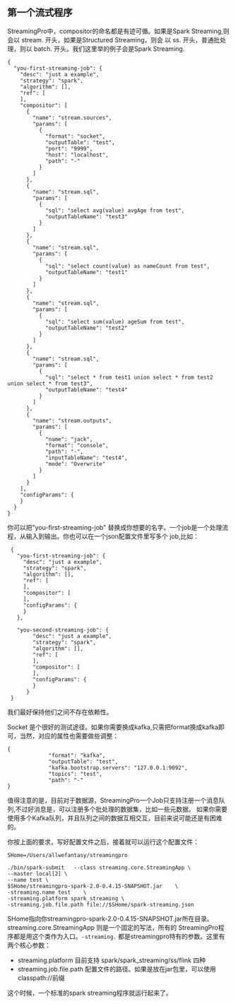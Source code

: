 ## 第一个流式程序

 StreamingPro中，compositor的命名都是有迹可循。如果是Spark Streaming,则会以 stream. 开头，如果是Structured Streaming，则会
 以 ss. 开头，普通批处理，则以 batch. 开头。我们这里举的例子会是Spark Streaming.


 ```
 {
   "you-first-streaming-job": {
     "desc": "just a example",
     "strategy": "spark",
     "algorithm": [],
     "ref": [
     ],
     "compositor": [
       {
         "name": "stream.sources",
         "params": [
           {
             "format": "socket",
             "outputTable": "test",
             "port": "9999",
             "host": "localhost",
             "path": "-"
           }
         ]
       },
       {
         "name": "stream.sql",
         "params": [
           {
             "sql": "select avg(value) avgAge from test",
             "outputTableName": "test3"
           }
         ]
       },
       {
         "name": "stream.sql",
         "params": [
           {
             "sql": "select count(value) as nameCount from test",
             "outputTableName": "test1"
           }
         ]
       },
       {
         "name": "stream.sql",
         "params": [
           {
             "sql": "select sum(value) ageSum from test",
             "outputTableName": "test2"
           }
         ]
       },
       {
         "name": "stream.sql",
         "params": [
           {
             "sql": "select * from test1 union select * from test2 union select * from test3",
             "outputTableName": "test4"
           }
         ]
       },
       {
         "name": "stream.outputs",
         "params": [
           {
             "name": "jack",
             "format": "console",
             "path": "-",
             "inputTableName": "test4",
             "mode": "Overwrite"
           }
         ]
       }
     ],
     "configParams": {
     }
   }
 }
 ```

你可以把"you-first-streaming-job" 替换成你想要的名字。一个job是一个处理流程，从输入到输出。你也可以在一个json配置文件里写多个
job,比如：

```
 {
   "you-first-streaming-job": {
     "desc": "just a example",
     "strategy": "spark",
     "algorithm": [],
     "ref": [
     ],
     "compositor": [
     ],
     "configParams": {
     }
   },

   "you-second-streaming-job": {
        "desc": "just a example",
        "strategy": "spark",
        "algorithm": [],
        "ref": [
        ],
        "compositor": [
        ],
        "configParams": {
        }
      }
 }

```

我们最好保持他们之间不存在依赖性。

Socket 是个很好的测试途径。如果你需要换成kafka,只需把format换成kafka即可，当然，对应的属性也需要做些调整：

```
{
             "format": "kafka",
             "outputTable": "test",
             "kafka.bootstrap.servers": "127.0.0.1:9092",
             "topics": "test",
             "path": "-"
}
```

值得注意的是，目前对于数据源，StreamingPro一个Job只支持注册一个消息队列,不过好消息是，可以注册多个批处理的数据集，比如一些元数据。
如果你需要使用多个Kafka队列，并且队列之间的数据互相交互，目前来说可能还是有困难的。

你按上面的要求，写好配置文件之后，接着就可以运行这个配置文件：

```
SHome=/Users/allwefantasy/streamingpro

./bin/spark-submit   --class streaming.core.StreamingApp \
--master local[2] \
--name test \
$SHome/streamingpro-spark-2.0-0.4.15-SNAPSHOT.jar    \
-streaming.name test    \
-streaming.platform spark_streaming \
-streaming.job.file.path file://$SHome/spark-streaming.json
```

SHome指向你streamingpro-spark-2.0-0.4.15-SNAPSHOT.jar所在目录。streaming.core.StreamingApp 则是一个固定的写法，所有的
StreamingPro程序都是用这个类作为入口。`-streaming.` 都是streamingpro特有的参数。这里有两个核心参数：

* streaming.platform  目前支持 spark/spark_streaming/ss/flink 四种
* streaming.job.file.path 配置文件的路径。如果是放在jar包里，可以使用 classpath://前缀


这个时候，一个标准的spark streaming程序就运行起来了。